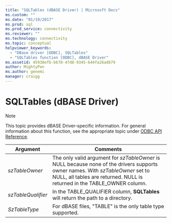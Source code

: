 ```yaml
---
title: "SQLTables (dBASE Driver) | Microsoft Docs"
ms.custom: ""
ms.date: "01/19/2017"
ms.prod: sql
ms.prod_service: connectivity
ms.reviewer: ""
ms.technology: connectivity
ms.topic: conceptual
helpviewer_keywords: 
  - "DBase driver [ODBC], SQLTables"
  - "SQLTables function [ODBC], dBASE Driver"
ms.assetid: 45938efb-b678-47d8-9345-644fa26ad679
author: MightyPen
ms.author: genemi
manager: craigg
---
```

# SQLTables (dBASE Driver)
> [!NOTE]  
>  This topic provides dBASE Driver-specific information. For general information about this function, see the appropriate topic under [ODBC API Reference](../../odbc/reference/syntax/odbc-api-reference.md).  
  
|Argument|Comments|  
|--------------|--------------|  
|*szTableOwner*|The only valid argument for *szTableOwner* is NULL because none of the drivers supports owner names. With *szTableOwner* set to NULL, all tables are returned. NULL is returned in the TABLE_OWNER column.|  
|*szTableQualifier*|In the TABLE_QUALIFIER column, **SQLTables** will return the path to a directory.|  
|*SzTableType*|For dBASE files, "TABLE" is the only table type supported.|
